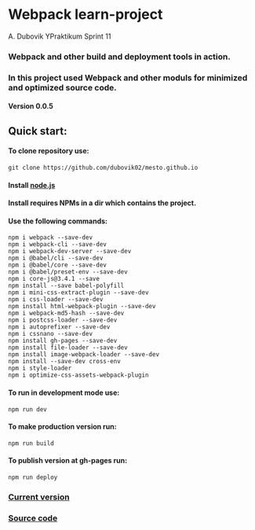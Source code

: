 # Webpack learn-project  
A. Dubovik YPraktikum Sprint 11
### Webpack and other build and deployment tools in action.
### In this project used Webpack and other moduls for minimized and optimized source code.
#### Version 0.0.5
## Quick start: 
#### To clone repository use:
    git clone https://github.com/dubovik02/mesto.github.io
#### Install [node.js](https://nodejs.org/en/download/) 
#### Install requires NPMs in a dir which contains the project.
#### Use the following commands:
    npm i webpack --save-dev
    npm i webpack-cli --save-dev
    npm i webpack-dev-server --save-dev
    npm i @babel/cli --save-dev
    npm i @babel/core --save-dev
    npm i @babel/preset-env --save-dev
    npm i core-js@3.4.1 --save
    npm install --save babel-polyfill
    npm i mini-css-extract-plugin --save-dev
    npm i css-loader --save-dev
    npm install html-webpack-plugin --save-dev
    npm i webpack-md5-hash --save-dev
    npm i postcss-loader --save-dev
    npm i autoprefixer --save-dev
    npm i cssnano --save-dev
    npm install gh-pages --save-dev
    npm install file-loader --save-dev
    npm install image-webpack-loader --save-dev
    npm install --save-dev cross-env
    npm i style-loader
    npm i optimize-css-assets-webpack-plugin
#### To run in development mode use:
    npm run dev
#### To make production version run:
    npm run build
#### To publish version at gh-pages run:
    npm run deploy
### [Current version](https://dubovik02.github.io/mesto.github.io/)
### [Source code](https://github.com/dubovik02/mesto.github.io)